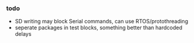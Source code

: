 ### todo

- SD writing may block Serial commands, can use RTOS/protothreading
- seperate packages in test blocks, something better than hardcoded delays
